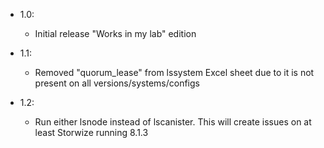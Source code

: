 - 1.0:
    - Initial release "Works in my lab" edition

- 1.1:
    - Removed "quorum_lease" from lssystem Excel sheet  due to it is not present on all versions/systems/configs

- 1.2:
    - Run either lsnode instead of lscanister. This will create issues on at least Storwize running 8.1.3